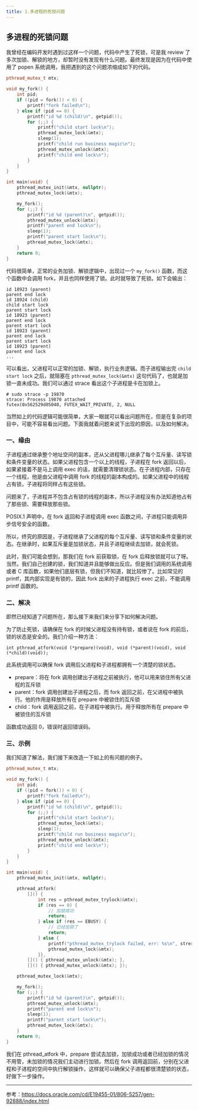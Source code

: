 ```yaml
---
title: 1.多进程的死锁问题
---
```


## 多进程的死锁问题

我曾经在编码开发时遇到过这样一个问题，代码中产生了死锁，可是我 review 了多次加锁、解锁的地方，却暂时没有发现有什么问题。最终发现是因为在代码中使用了 popen 系统调用，我把遇到的这个问题浓缩成如下的代码。

```c++
pthread_mutex_t mtx;

void my_fork() {
    int pid;
    if ((pid = fork()) < 0) {
        printf("fork failed\n");
    } else if (pid == 0) {
        printf("id %d (child)\n", getpid());
        for (;;) {
            printf("child start lock\n");
            pthread_mutex_lock(&mtx);
            sleep(1);
            printf("child run business magic\n");
            pthread_mutex_unlock(&mtx);
            printf("child end lock\n");
        }
    }
}

int main(void) {
    pthread_mutex_init(&mtx, nullptr);
    pthread_mutex_lock(&mtx);

    my_fork();
    for (;;) {
        printf("id %d (parent)\n", getpid());
        pthread_mutex_unlock(&mtx);
        printf("parent end lock\n");
        sleep(1);
        printf("parent start lock\n");
        pthread_mutex_lock(&mtx);
    }
    return 0;
}
```

代码很简单，正常的业务加锁、解锁逻辑中，出现过一个 `my_fork()` 函数，而这个函数中会调用 fork，并且也同样使用了锁。此时就导致了死锁。如下会输出：

```
id 18923 (parent)
parent end lock
id 18924 (child)
child start lock
parent start lock
id 18923 (parent)
parent end lock
parent start lock
id 18923 (parent)
parent end lock
parent start lock
id 18923 (parent)
parent end lock
...
```

可以看出，父进程可以正常的加锁、解锁，执行业务逻辑。而子进程输出完 `child start lock` 之后，就阻塞在 `pthread_mutex_lock(&mtx)`  这句代码了，也就是加锁一直未成功。我们可以通过 strace 看出这个子进程是卡在加锁上。

```
# sudo strace -p 19870
strace: Process 19870 attached
futex(0x562529d05040, FUTEX_WAIT_PRIVATE, 2, NULL
```

当然如上的代码逻辑可能很简单，大家一眼就可以看出问题所在，但是在复杂的项目中，可能不容易看出问题。下面我就着问题来说下出现的原因，以及如何解决。

### 一、缘由

子进程通过继承整个地址空间的副本，还从父进程哪儿继承了每个互斥量、读写锁和条件变量的状态。如果父进程包含一个以上的线程，子进程在 fork 返回以后，如果紧接着不是马上调用 exec 的话，就需要清理锁状态。在子进程内部，只存在一个线程，他是由父进程中调用 fork 的线程的副本构成的。如果父进程中的线程占有锁，子进程将同样占有这些锁。

问题来了，子进程并不包含占有锁的线程的副本，所以子进程没有办法知道他占有了那些锁、需要释放那些锁。

POSIX.1 声明中，在 fork 返回和子进程调用 exec 函数之间，子进程只能调用异步信号安全的函数。

所以，终究的原因是，子进程继承了父进程的每个互斥量、读写锁和条件变量的状态。在继承时，如果互斥量是加锁状态，并且子进程继续去加锁，就会死锁。

此时，我们可能会想到，那我们在 fork 前获取锁，在 fork 后释放锁就可以了呀。当然，我们自己创建的锁，我们知道并且能够做出反应。但是我们调用的系统调用或者 C 库函数，如果他们底层有锁，但我们不知道，就比较惨了。比如常见的 printf，其内部实现是有锁的，因此 fork 出来的子进程执行 exec 之前，不能调用 printf 函数的。

### 二、解决

即然已经知道了问题所在，那么接下来我们来分享下如何解决问题。

为了防止死锁，请确保在 fork 的时候父进程没有持有锁，或者说在 fork 的前后，锁的状态是安全的。我们介绍一种方法：

```
int pthread_atfork(void (*prepare)(void), void (*parent)(void), void (*child)(void));
```

此系统调用可以确保 fork 调用后父进程和子进程都拥有一个清楚的锁状态。

- prepare：将在 fork 调用创建出子进程之前被执行，他可以用来锁住所有父进程的互斥锁
- parent：fork 调用创建出子进程之后，而 fork 返回之前，在父进程中被执行。他的作用是释放所有在 prepare 中被锁住的互斥锁
- child：fork 调用返回之前，在子进程中被执行。用于释放所有在 prepare 中被锁住的互斥锁

函数成功返回 0，错误时返回错误码。

### 三、示例

我们知道了解法，我们接下来改造一下如上的有问题的例子。

```c++
pthread_mutex_t mtx;

void my_fork() {
    int pid;
    if ((pid = fork()) < 0) {
        printf("fork failed\n");
    } else if (pid == 0) {
        printf("id %d (child)\n", getpid());
        for (;;) {
            printf("child start lock\n");
            pthread_mutex_lock(&mtx);
            sleep(1);
            printf("child run business magic\n");
            pthread_mutex_unlock(&mtx);
            printf("child end lock\n");
        }
    }
}

int main(void) {
    pthread_mutex_init(&mtx, nullptr);

    pthread_atfork(
        []() {
            int res = pthread_mutex_trylock(&mtx);
            if (res == 0) {
                // 加锁成功
                return;
            } else if (res == EBUSY) {
                // 已经加锁了
                return;
            } else {
                printf("pthread_mutex_trylock failed, err: %s\n", strerror(errno));
                pthread_mutex_lock(&mtx);
            }},
        []() { pthread_mutex_unlock(&mtx); },
        []() { pthread_mutex_unlock(&mtx); });

    pthread_mutex_lock(&mtx);

    my_fork();
    for (;;) {
        printf("id %d (parent)\n", getpid());
        pthread_mutex_unlock(&mtx);
        printf("parent end lock\n");
        sleep(1);
        printf("parent start lock\n");
        pthread_mutex_lock(&mtx);
    }
    return 0;
}
```

我们在 pthread_atfork 中，prepare 尝试去加锁，加锁成功或者已经加锁的情况不用管，未加锁的情况我们主动进行加锁。然后在 fork 调用返回前，分别在父进程和子进程的空间中执行解锁操作，这样就可以确保父子进程都很清楚锁的状态，好做下一步操作。

---

参考：https://docs.oracle.com/cd/E19455-01/806-5257/gen-92888/index.html



























